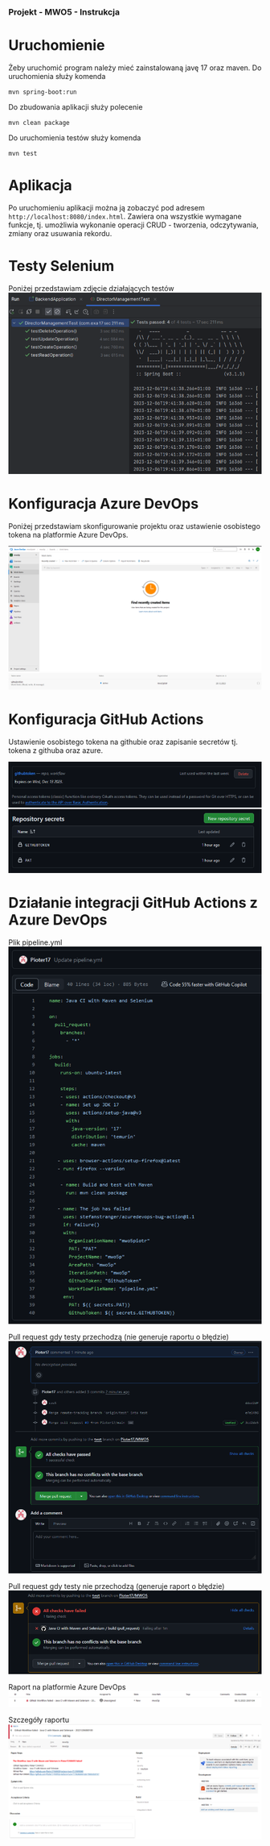 ### Projekt - MWO5 - Instrukcja

# Uruchomienie

Żeby uruchomić program należy mieć zainstalowaną javę 17 oraz maven. Do uruchomienia służy komenda
```copyable
mvn spring-boot:run
```
Do zbudowania aplikacji służy polecenie 
```copyable
mvn clean package
```
Do uruchomienia testów służy komenda
```copyable
mvn test
```

# Aplikacja

Po uruchomieniu aplikacji można ją zobaczyć pod adresem ```http://localhost:8080/index.html```. Zawiera ona wszystkie wymagane funkcje, tj. umożliwia wykonanie operacji CRUD - tworzenia, odczytywania, zmiany oraz usuwania rekordu.

# Testy Selenium

Poniżej przedstawiam zdjęcie działających testów
![](zdj/testpassed.png)

# Konfiguracja Azure DevOps

Poniżej przedstawiam skonfigurowanie projektu oraz ustawienie osobistego tokena na platformie Azure DevOps.

![](zdj/azureconfig.png)
![](zdj/azuretoken.png)

# Konfiguracja GitHub Actions

Ustawienie osobistego tokena na githubie oraz zapisanie secretów tj. tokena z githuba oraz azure.

![](zdj/githubtoken.png)
![](zdj/secrets.png)

# Działanie integracji GitHub Actions z Azure DevOps

Plik pipeline.yml
![](zdj/plik-yml.png)

Pull request gdy testy przechodzą (nie generuje raportu o błędzie)
![](zdj/pullrequestpassed.png)

Pull request gdy testy nie przechodzą (generuje raport o błędzie)
![](zdj/pullrequestfailed.png)

Raport na platformie Azure DevOps
![](zdj/azurereport.png)

Szczegóły raportu
![](zdj/reportdetails.png)

